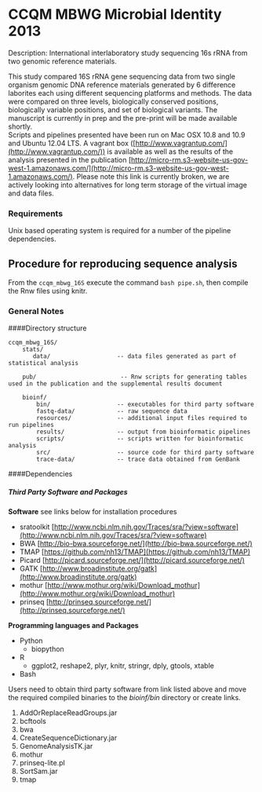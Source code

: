 # CCQM MBWG Microbial Identity 2013  
Description: International interlaboratory study sequencing 16s rRNA from two genomic reference materials.   

This study compared 16S rRNA gene sequencing data from two single organism genomic DNA reference materials generated by 6 difference laborites each using different sequencing platforms and methods.  The data were compared on three levels, biologically conserved positions, biologically variable positions, and set of biological variants.  The manuscript is currently in prep and the pre-print will be made available shortly.   
Scripts and pipelines presented have been run on Mac OSX 10.8 and 10.9 and Ubuntu 12.04 LTS.  A vagrant box ([http://www.vagrantup.com/](http://www.vagrantup.com/)) is available as well as the results of the analysis presented in the publication [http://micro-rm.s3-website-us-gov-west-1.amazonaws.com/](http://micro-rm.s3-website-us-gov-west-1.amazonaws.com/). Please note this link is currently broken, we are actively looking into alternatives for long term storage of the virtual image and data files.

### Requirements  
Unix based operating system is required for a number of the pipeline dependencies.  
  
## Procedure for reproducing sequence analysis
From the `ccqm_mbwg_16S` execute the command `bash pipe.sh`, then compile the Rnw files using knitr.

### General Notes
####Directory structure  
  
    ccqm_mbwg_16S/    
        stats/ 
           data/                   -- data files generated as part of statistical analysis
           
        pub/  						-- Rnw scripts for generating tables used in the publication and the supplemental results document
           
        bioinf/
            bin/                   -- executables for third party software
            fastq-data/            -- raw sequence data
            resources/             -- additional input files required to run pipelines
            results/               -- output from bioinformatic pipelines
            scripts/               -- scripts written for bioinformatic analysis
            src/                   -- source code for third party software
            trace-data/            -- trace data obtained from GenBank

####Dependencies
##### Third Party Software and Packages
**Software** see links below for installation procedures  

- sratoolkit [http://www.ncbi.nlm.nih.gov/Traces/sra/?view=software](http://www.ncbi.nlm.nih.gov/Traces/sra/?view=software)  
- BWA [http://bio-bwa.sourceforge.net/](http://bio-bwa.sourceforge.net/)  
- TMAP [https://github.com/nh13/TMAP](https://github.com/nh13/TMAP)  
- Picard [http://picard.sourceforge.net/](http://picard.sourceforge.net/)
- GATK [http://www.broadinstitute.org/gatk](http://www.broadinstitute.org/gatk) 
- mothur [http://www.mothur.org/wiki/Download_mothur](http://www.mothur.org/wiki/Download_mothur)
- prinseq [http://prinseq.sourceforge.net/](http://prinseq.sourceforge.net/)

**Programming languages and Packages**  

* Python  
  *  biopython  
* R  
  * ggplot2, reshape2, plyr, knitr, stringr, dply, gtools, xtable
* Bash 

Users need to obtain third party software from link listed above and move the required compiled binaries to the *bioinf/bin* directory or create links.

1. AddOrReplaceReadGroups.jar
2. bcftools
3. bwa
4. CreateSequenceDictionary.jar
5. GenomeAnalysisTK.jar
6. mothur
7. prinseq-lite.pl
8. SortSam.jar
9. tmap
